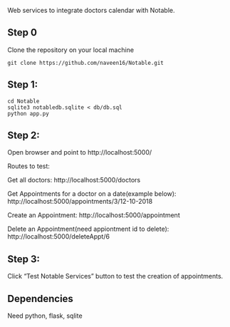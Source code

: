 Web services to integrate doctors calendar with Notable.

## Step 0
Clone the repository on your local machine
```
git clone https://github.com/naveen16/Notable.git
```
## Step 1:
```
cd Notable
sqlite3 notabledb.sqlite < db/db.sql
python app.py
```
## Step 2:

Open browser and point to http://localhost:5000/

Routes to test:

Get all doctors:
http://localhost:5000/doctors

Get Appointments for a doctor on a date(example below):
http://localhost:5000/appointments/3/12-10-2018

Create an Appointment:
http://localhost:5000/appointment

Delete an Appointment(need appiontment id to delete):
http://localhost:5000/deleteAppt/6

## Step 3:
Click “Test Notable Services” button to test the creation of appointments. 

## Dependencies
Need python, flask, sqlite

